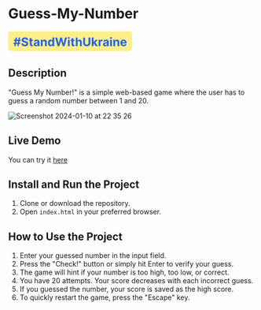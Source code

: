 # Guess-My-Number

[![StandWithUkraine](https://raw.githubusercontent.com/vshymanskyy/StandWithUkraine/main/badges/StandWithUkraine.svg)](https://github.com/vshymanskyy/StandWithUkraine/blob/main/docs/README.md)

## Description

"Guess My Number!" is a simple web-based game where the user has to guess a random number between 1 and 20.

<img width="755" alt="Screenshot 2024-01-10 at 22 35 26" src="https://github.com/RomchikSt/Portfolio/assets/140477189/ea7982c6-f091-41c5-a294-73c9744d6127">


## Live Demo

You can try it [here](https://rstp-getmynumber.netlify.app/)

## Install and Run the Project

1. Clone or download the repository.
2. Open `index.html` in your preferred browser.

## How to Use the Project

1. Enter your guessed number in the input field.
2. Press the "Check!" button or simply hit Enter to verify your guess.
3. The game will hint if your number is too high, too low, or correct.
4. You have 20 attempts. Your score decreases with each incorrect guess.
5. If you guessed the number, your score is saved as the high score.
6. To quickly restart the game, press the "Escape" key.
